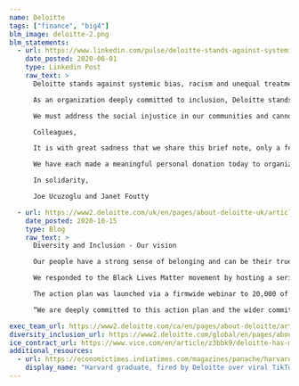 ```yaml
---
name: Deloitte
tags: ["finance", "big4"]
blm_image: deloitte-2.png
blm_statements:
  - url: https://www.linkedin.com/pulse/deloitte-stands-against-systemic-bias-racism-unequal-joseph-ucuzoglu/?trackingId=Kb2vlVFuP/XbRHV8dhizRA%3D%3D&linkId=89991952
    date_posted: 2020-06-01
    type: Linkedin Post
    raw_text: >
      Deloitte stands against systemic bias, racism and unequal treatment

      As an organization deeply committed to inclusion, Deloitte stands against the legacy of systemic bias, racism and unequal treatment that continues to plague our communities.

      We must address the social injustice in our communities and cannot remain silent. That’s why I want to share a note that Janet Foutty, chair of the board for Deloitte US, and I sent more broadly to our people to commit to drive meaningful and lasting change in our communities.

      Colleagues,

      It is with great sadness that we share this brief note, only a few days after communicating with you about racism in our country broadly, as well as recent senseless tragedies that have occurred. While there are no words to adequately describe the anger and hurt we are both feeling today, we felt that silence is simply unacceptable—and we know that you share in that sentiment. In that spirit, we express our unwavering commitment to stand against the legacy of systemic bias, racism, and unequal treatment that continues to plague our communities with frightening frequency. The black community in particular is experiencing unspeakable trauma.

      We have each made a meaningful personal donation today to organizations that are committed to bringing about social justice and repairing our communities. Our commitment to you is that we’ll be back in touch, shortly, with specificity as to the plan we will execute to ensure Deloitte is leading the change we want to see. Words, emails, and donations don’t suffice.

      In solidarity,

      Joe Ucuzoglu and Janet Foutty

  - url: https://www2.deloitte.com/uk/en/pages/about-deloitte-uk/articles/black-action-plan.html
    date_posted: 2020-10-15
    type: Blog
    raw_text: >
      Diversity and Inclusion - Our vision

      Our people have a strong sense of belonging and can be their true selves, which comes with diversity, respect and inclusion. Our people feel they can give feedback and speak up if they feel they are being treated unfairly or experience anything that goes against our zero-tolerance policy on discrimination.

      We responded to the Black Lives Matter movement by hosting a series of listening sessions for our people across all parts of the firm. These sessions included hearing from and understanding the experiences of our Black colleagues.

      The action plan was launched via a firmwide webinar to 20,000 of Deloitte’s people hosted by Richard Houston, UK CEO, and Dimple Agarwal, deputy CEO and managing partner for people and purpose. Dimple said: “We have listened, learned and started an important journey with people across the firm and with our Black colleagues. I want to personally thank my colleagues who have shared their stories so courageously and provided honest feedback. I have been humbled, saddened and shocked by what I’ve heard.

      “We are deeply committed to this action plan and the wider commitment by the firm that we can, and will, make a change.”

exec_team_url: https://www2.deloitte.com/ca/en/pages/about-deloitte/articles/deloitte-executive-team.html
diversity_inclusion_url: https://www2.deloitte.com/global/en/pages/about-deloitte/articles/network-diversity-and-inclusion-initiatives.html
ice_contract_url: https://www.vice.com/en/article/z3bbk9/deloitte-has-made-dollar42-million-working-with-ice-in-2019
additional_resources:
  - url: https://economictimes.indiatimes.com/magazines/panache/harvard-graduate-fired-by-deloitte-over-viral-tiktok-blm-video-says-im-still-standing/articleshow/77015457.cms
    display_name: "Harvard graduate, fired by Deloitte over viral TikTok BLM video says 'I’m still standing'"
---
```

